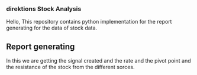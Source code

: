 ### direktions Stock Analysis 

Hello, This repository contains python implementation for the report generating for the data of stock data.

## Report generating 

In this we are getting the signal created and the rate and the pivot point and the resistance of the stock from the different sorces.





